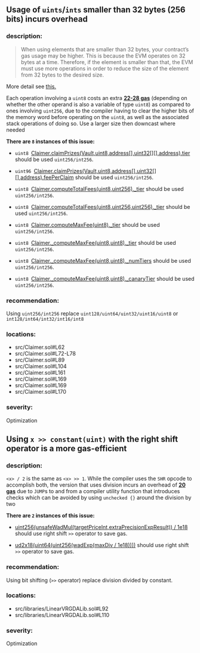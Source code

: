 ## Usage of `uints`/`ints` smaller than 32 bytes (256 bits) incurs overhead

### description:

> When using elements that are smaller than 32 bytes, your contract’s gas usage may be higher. This is because the EVM operates on 32 bytes at a time. Therefore, if the element is smaller than that, the EVM must use more operations in order to reduce the size of the element from 32 bytes to the desired size.

More detail see [this.](https://docs.soliditylang.org/en/latest/internals/layout_in_storage.html)

Each operation involving a `uint8` costs an extra [**22-28 gas**](https://gist.github.com/0xxfu/3672fec07eb3031cd5da14ac015e04a1) (depending on whether the other operand is also a variable of type `uint8`) as compared to ones involving `uint256`, due to the compiler having to clear the higher bits of the memory word before operating on the `uint8`, as well as the associated stack operations of doing so. Use a larger size then downcast where needed

**There are `8` instances of this issue:**

- `uint8 `[Claimer.claimPrizes(Vault,uint8,address[],uint32[][],address).tier](src/Claimer.sol#L62) should be used `uint256/int256`.

- `uint96 `[Claimer.claimPrizes(Vault,uint8,address[],uint32[][],address).feePerClaim](src/Claimer.sol#L72-L78) should be used `uint256/int256`.

- `uint8 `[Claimer.computeTotalFees(uint8,uint256).\_tier](src/Claimer.sol#L89) should be used `uint256/int256`.

- `uint8 `[Claimer.computeTotalFees(uint8,uint256,uint256).\_tier](src/Claimer.sol#L104) should be used `uint256/int256`.

- `uint8 `[Claimer.computeMaxFee(uint8).\_tier](src/Claimer.sol#L161) should be used `uint256/int256`.

- `uint8 `[Claimer.\_computeMaxFee(uint8,uint8).\_tier](src/Claimer.sol#L169) should be used `uint256/int256`.

- `uint8 `[Claimer.\_computeMaxFee(uint8,uint8).\_numTiers](src/Claimer.sol#L169) should be used `uint256/int256`.

- `uint8 `[Claimer.\_computeMaxFee(uint8,uint8).\_canaryTier](src/Claimer.sol#L170) should be used `uint256/int256`.

### recommendation:

Using `uint256/int256` replace `uint128/uint64/uint32/uint16/uint8` or `int128/int64/int32/int16/int8`

### locations:

- src/Claimer.sol#L62
- src/Claimer.sol#L72-L78
- src/Claimer.sol#L89
- src/Claimer.sol#L104
- src/Claimer.sol#L161
- src/Claimer.sol#L169
- src/Claimer.sol#L169
- src/Claimer.sol#L170

### severity:

Optimization



## Using `x >> constant(uint)` with the right shift operator is a more gas-efficient

### description:

`<x> / 2` is the same as `<x> >> 1`. While the compiler uses the `SHR` opcode to accomplish both,
the version that uses division incurs an overhead of [**20 gas**](https://gist.github.com/0xxfu/84e3727f28e01f9b628836d5bf55d0cc)
due to `JUMP`s to and from a compiler utility function that introduces checks which can
be avoided by using `unchecked {}` around the division by two

**There are `2` instances of this issue:**

- [uint256(unsafeWadMul(targetPriceInt,extraPrecisionExpResult)) / 1e18](src/libraries/LinearVRGDALib.sol#L92) should use right shift `>>` operator to save gas.

- [ud2x18(uint64(uint256(wadExp(maxDiv / 1e18))))](src/libraries/LinearVRGDALib.sol#L110) should use right shift `>>` operator to save gas.

### recommendation:

Using bit shifting (`>>` operator) replace division divided by constant.

### locations:

- src/libraries/LinearVRGDALib.sol#L92
- src/libraries/LinearVRGDALib.sol#L110

### severity:

Optimization

